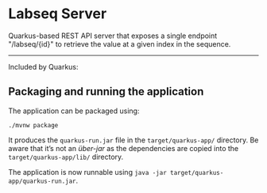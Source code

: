 # Labseq Server

Quarkus-based REST API server that exposes a single endpoint "/labseq/{id}" to retrieve the value at a given index in the sequence.

---

Included by Quarkus:


## Packaging and running the application

The application can be packaged using:

```shell script
./mvnw package
```

It produces the `quarkus-run.jar` file in the `target/quarkus-app/` directory.
Be aware that it’s not an _über-jar_ as the dependencies are copied into the `target/quarkus-app/lib/` directory.

The application is now runnable using `java -jar target/quarkus-app/quarkus-run.jar`.
